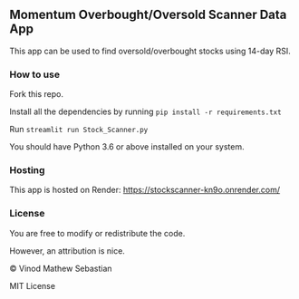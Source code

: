 ## Momentum Overbought/Oversold Scanner Data App

This app can be used to find oversold/overbought stocks using 14-day RSI.

### How to use

Fork this repo. 

Install all the dependencies by running `pip install -r requirements.txt`

Run `streamlit run Stock_Scanner.py`

You should have Python 3.6 or above installed on your system.

### Hosting
This app is hosted on Render: https://stockscanner-kn9o.onrender.com/

### License
You are free to modify or redistribute the code.

However, an attribution is nice.

&copy; Vinod Mathew Sebastian

MIT License
